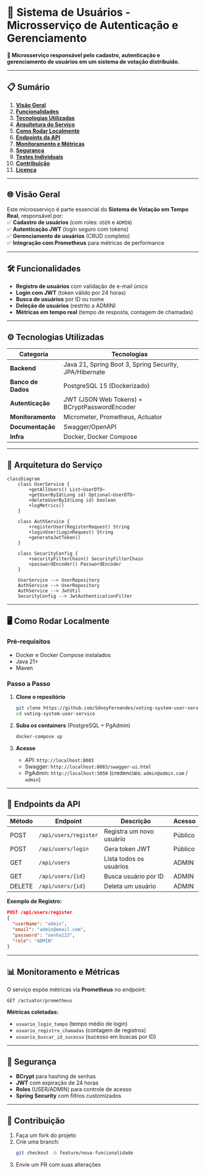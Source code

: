 # **📌 Sistema de Usuários - Microsserviço de Autenticação e Gerenciamento**  

**🚀 Microsserviço responsável pelo cadastro, autenticação e gerenciamento de usuários em um sistema de votação distribuído.**  

---

## **📋 Sumário**  
1. [**Visão Geral**](#-visão-geral)  
2. [**Funcionalidades**](#-funcionalidades)  
3. [**Tecnologias Utilizadas**](#-tecnologias-utilizadas)  
4. [**Arquitetura do Serviço**](#-arquitetura-do-serviço)  
5. [**Como Rodar Localmente**](#-como-rodar-localmente)  
6. [**Endpoints da API**](#-endpoints-da-api)  
7. [**Monitoramento e Métricas**](#-monitoramento-e-métricas)  
8. [**Segurança**](#-segurança)  
9. [**Testes Individuais**](#-testes-individuais)  
10. [**Contribuição**](#-contribuição)  
11. [**Licença**](#-licença)  

---

## **🌐 Visão Geral**  
Este microsserviço é parte essencial do **Sistema de Votação em Tempo Real**, responsável por:  
✅ **Cadastro de usuários** (com roles: `USER` e `ADMIN`)  
✅ **Autenticação JWT** (login seguro com tokens)  
✅ **Gerenciamento de usuários** (CRUD completo)  
✅ **Integração com Prometheus** para métricas de performance  

---

## **🛠 Funcionalidades**  
- **Registro de usuários** com validação de e-mail único  
- **Login com JWT** (token válido por 24 horas)  
- **Busca de usuários** por ID ou nome  
- **Deleção de usuários** (restrito a ADMIN)  
- **Métricas em tempo real** (tempo de resposta, contagem de chamadas)  

---

## **⚙ Tecnologias Utilizadas**  
| Categoria       | Tecnologias                                                                 |  
|----------------|-----------------------------------------------------------------------------|  
| **Backend**    | Java 21, Spring Boot 3, Spring Security, JPA/Hibernate                     |  
| **Banco de Dados** | PostgreSQL 15 (Dockerizado)                                              |  
| **Autenticação** | JWT (JSON Web Tokens) + BCryptPasswordEncoder                           |  
| **Monitoramento** | Micrometer, Prometheus, Actuator                                        |  
| **Documentação** | Swagger/OpenAPI                                                         |  
| **Infra**      | Docker, Docker Compose                                                   |  

---

## **🧱 Arquitetura do Serviço**  
```mermaid
classDiagram
    class UserService {
        +getAllUsers() List~UserDTO~
        +getUserById(Long id) Optional~UserDTO~
        +deleteUserById(Long id) boolean
        +logMetrics()
    }
    
    class AuthService {
        +registerUser(RegisterRequest) String
        +loginUser(LoginRequest) String
        +generateJwtToken()
    }
    
    class SecurityConfig {
        +securityFilterChain() SecurityFilterChain
        +passwordEncoder() PasswordEncoder
    }
    
    UserService --> UserRepository
    AuthService --> UserRepository
    AuthService --> JwtUtil
    SecurityConfig --> JwtAuthenticationFilter
```

---

## **🖥 Como Rodar Localmente**  
### **Pré-requisitos**  
- Docker e Docker Compose instalados  
- Java 21+  
- Maven  

### **Passo a Passo**  
1. **Clone o repositório**  
   ```bash
   git clone https://github.com/SdneyFernandes/voting-system-user-service.git
   cd voting-system-user-service
   ```

2. **Suba os containers** (PostgreSQL + PgAdmin)  
   ```bash
   docker-compose up 
   ``` 

4. **Acesse**  
   - API: `http://localhost:8083`  
   - Swagger: `http://localhost:8083/swagger-ui.html`  
   - PgAdmin: `http://localhost:5050` (credenciais: `admin@admin.com` / `admin`)  

---

## **🔌 Endpoints da API**  
| Método | Endpoint                | Descrição                          | Acesso       |  
|--------|-------------------------|-----------------------------------|-------------|  
| POST   | `/api/users/register`   | Registra um novo usuário          | Público     |  
| POST   | `/api/users/login`      | Gera token JWT                    | Público     |  
| GET    | `/api/users`            | Lista todos os usuários           | ADMIN       |  
| GET    | `/api/users/{id}`       | Busca usuário por ID              | ADMIN       |  
| DELETE | `/api/users/{id}`       | Deleta um usuário                 | ADMIN       |  

**Exemplo de Registro:**  
```json
POST /api/users/register
{
  "userName": "admin",
  "email": "admin@email.com",
  "password": "senha123",
  "role": "ADMIN"
}
```

---

## **📊 Monitoramento e Métricas**  
O serviço expõe métricas via **Prometheus** no endpoint:  
```http
GET /actuator/prometheus
```  
**Métricas coletadas:**  
- `usuario_login_tempo` (tempo médio de login)  
- `usuario_registro_chamadas` (contagem de registros)  
- `usuario_buscar_id_sucesso` (sucesso em buscas por ID)   

---

## **🔐 Segurança**  
- **BCrypt** para hashing de senhas  
- **JWT** com expiração de 24 horas  
- **Roles** (USER/ADMIN) para controle de acesso  
- **Spring Security** com filtros customizados  


---

## **🤝 Contribuição**  
1. Faça um fork do projeto  
2. Crie uma branch:  
   ```bash
   git checkout -b feature/nova-funcionalidade
   ```  
3. Envie um PR com suas alterações  
